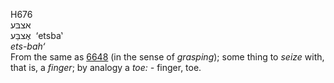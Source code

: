 <body>
  <p>H676<br>  אצבּע  <br> אֶצבַּע  ‎  ‘etsba‛  <br><i>ets-bah‘ </i><br>From the same as <a href="h6648.htm">6648</a> (in the sense of <i>grasping</i>); some thing to <i>seize</i> with, that is, a <i>finger</i>; by analogy a <i>toe: - </i>finger, toe.<br></p>
 </body>
